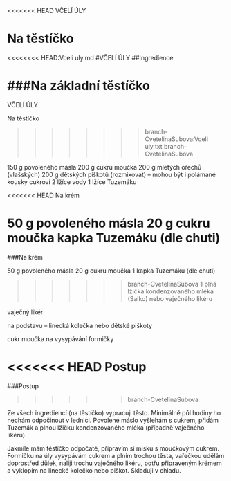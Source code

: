 <<<<<<< HEAD
VČELÍ ÚLY

Na těstíčko
=======
<<<<<<<< HEAD:Vceli uly.md
#VČELÍ ÚLY
##Ingredience

###Na základní těstíčko
========
VČELÍ ÚLY

Na těstíčko
>>>>>>>> branch-CvetelinaSubova:Vceli uly.txt
>>>>>>> branch-CvetelinaSubova

150 g povoleného másla
200 g cukru moučka
200 g mletých ořechů (vlašských)
200 g dětských piškotů (rozmixovat) – mohou být i polámané kousky cukroví
2 lžíce vody
1 lžíce Tuzemáku

<<<<<<< HEAD
Na krém

50 g povoleného másla
20 g cukru moučka
kapka Tuzemáku (dle chuti)
=======
###Na krém

50 g povoleného másla
20 g cukru moučka
1 kapka Tuzemáku (dle chuti)
>>>>>>> branch-CvetelinaSubova
1 plná lžička kondenzovaného mléka (Salko) nebo vaječného likéru

vaječný likér

na podstavu – linecká kolečka nebo dětské piškoty

cukr moučka na vysypávání formičky

<<<<<<< HEAD
Postup
=======
###Postup
>>>>>>> branch-CvetelinaSubova

Ze všech ingrediencí (na těstíčko) vypracuji těsto. Minimálně půl hodiny ho nechám odpočinout v lednici.
Povolené máslo vyšlehám s cukrem, přidám Tuzemák a plnou lžičku kondenzovaného mléka (případně vaječného likéru).

Jakmile mám těstíčko odpočaté, připravím si misku s moučkovým cukrem. Formičku na úly vysypávám cukrem a plním trochou těsta, vařečkou udělám doprostřed důlek, naliji trochu vaječného likéru, potřu připraveným krémem a vyklopím na linecké kolečko nebo piškot.
Skladuji v chladu.